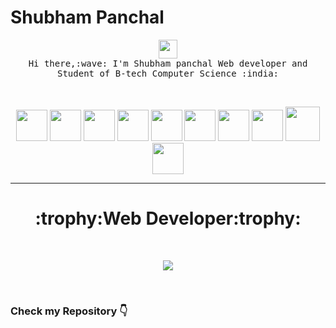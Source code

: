 # Shubham Panchal
<p align="center">
  <img src="https://user-images.githubusercontent.com/37283/35474109-8780aad4-0381-11e8-9dd8-2210d32151bf.png" width="30px">
 <br>
 <samp>
    Hi there,:wave: I'm Shubham panchal Web developer and Student of B-tech Computer Science :india:
  </samp> 
</p>
<br>
<p align="center">
<img src="https://github.com/shubhDeveloper/Programming_Ic_Code/blob/master/main_icon/java.png?raw=true" width="50px">
<img src="https://github.com/shubhDeveloper/Programming_Ic_Code/blob/master/main_icon/spring.png?raw=true" width="50px">
<img src="https://github.com/shubhDeveloper/Programming_Ic_Code/blob/master/main_icon/python.png?raw=true" width="50px">
<img src="https://github.com/shubhDeveloper/Programming_Ic_Code/blob/master/main_icon/html.png?raw=true" width="50px"> 
<img src="https://github.com/shubhDeveloper/Programming_Ic_Code/blob/master/main_icon/css.png?raw=true" width="50px">
<img src="https://github.com/shubhDeveloper/Programming_Ic_Code/blob/master/main_icon/javascript.png?raw=true" width="50">
<img src="https://github.com/shubhDeveloper/Programming_Ic_Code/blob/master/main_icon/git.png?raw=true" width="50px">
<img src="https://github.com/shubhDeveloper/Programming_Ic_Code/blob/master/main_icon/bootstrap.png?raw=true" width="50px">
<img src="https://github.com/shubhDeveloper/Programming_Ic_Code/blob/master/main_icon/ubntu.png?raw=true" width="55px">
<img src="https://github.com/shubhDeveloper/Programming_Ic_Code/blob/master/main_icon/github.png?raw=true" width="50px">
</p>
<hr>

<h1 align="center">:trophy:Web Developer:trophy:</h1>
<br>

<p align="center">
<img  src="https://media-fastly.hackerearth.com/media/hackathon/accolite-java-developer-hiring-challenge/images/ee6dcb72-9-Hire_Accolite-15%20(1).jpg">
</p>
<br>
<h3> Check my Repository 👇</h3>

